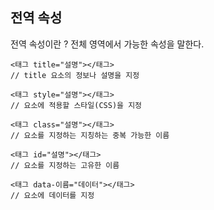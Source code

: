 ## 전역 속성
전역 속성이란 ? 전체 영역에서 가능한 속성을 말한다.
```
<태그 title="설명"></태그> 
// title 요소의 정보나 설명을 지정
```
```
<태그 style="설명"></태그> 
// 요소에 적용할 스타일(CSS)을 지정
```
```
<태그 class="설명"></태그> 
// 요소를 지정하는 지칭하는 중복 가능한 이름
```
```
<태그 id="설명"></태그> 
// 요소를 지정하는 고유한 이름
```
```
<태그 data-이름="데이터"></태그> 
// 요소에 데이터를 지정
```
